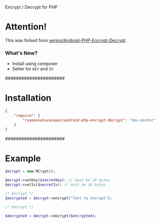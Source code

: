 Encrypt / Decrypt for PHP

Attention!
==========

This was forked from [serpro/Android-PHP-Encrypt-Decrypt](https://github.com/serpro/Android-PHP-Encrypt-Decrypt). 

### What's New?
- Install using composer
- Setter for `KEY` and `IV`

######################
# Installation
```json
{
    "require": {
        "ryanannatuvasquez/android-php-encrypt-decrypt": "dev-master"
    }
}
```

######################
# Example

```php
$mcrypt = new MCrypt();

$mcrypt->setKey($secretKey); // must be 16 bytes
$mcrypt->setIv($secretIv); // must be 16 bytes

/* Encrypt */
$encrypted = $mcrypt->encrypt("Text to encrypt");

/* Decrypt */

$decrypted = $mcrypt->decrypt($encrypted);
```
